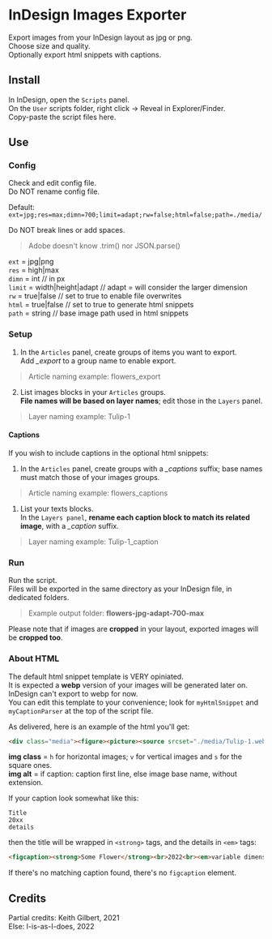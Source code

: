 # InDesign Images Exporter

Export images from your InDesign layout as jpg or png.  
Choose size and quality.  
Optionally export html snippets with captions.  

## Install

In InDesign, open the `Scripts` panel.  
On the `User` scripts folder, right click -> Reveal in Explorer/Finder.  
Copy-paste the script files here.

## Use

### Config

Check and edit config file.  
Do NOT rename config file.

Default:  
`ext=jpg;res=max;dimn=700;limit=adapt;rw=false;html=false;path=./media/`

Do NOT break lines or add spaces.  
> Adobe doesn't know .trim() nor JSON.parse()  

`ext` = jpg|png  
`res` = high|max  
`dimn` = int // in px  
`limit` = width|height|adapt // adapt = will consider the larger dimension  
`rw` = true|false // set to true to enable file overwrites  
`html` = true|false // set to true to generate html snippets  
`path` = string // base image path used in html snippets  

### Setup

1. In the `Articles` panel, create groups of items you want to export.  
Add *_export* to a group name to enable export.  
> Article naming example: flowers_export  

2. List images blocks in your `Articles` groups.  
**File names will be based on layer names**; edit those in the `Layers` panel. 
> Layer naming example:  Tulip-1  

#### Captions

If you wish to include captions in the optional html snippets:  

1. In the `Articles` panel, create groups with a *_captions* suffix; base names must match those of your images groups.  
> Article naming example: flowers_captions  

1. List your texts blocks.  
In the `Layers panel`, **rename each caption block to match its related image**, with a *_caption* suffix.  
> Layer naming example:  Tulip-1_caption

### Run

Run the script.  
Files will be exported in the same directory as your InDesign file, in dedicated folders.
> Example output folder: **flowers-jpg-adapt-700-max**  

Please note that if images are **cropped** in your layout, exported images will be **cropped too**.  

### About HTML

The default html snippet template is VERY opiniated.  
It is expected a **webp** version of your images will be generated later on.  
InDesign can't export to webp for now.  
You can edit this template to your convenience; look for `myHtmlSnippet` and `myCaptionParser` at the top of the script file.  

As delivered, here is an example of the html you'll get:

```html
<div class="media"><figure><picture><source srcset="./media/Tulip-1.webp" type="image/webp"><source srcset="./media/Tulip-1.jpg" type="image/jpeg"><img class="h" src="./media/Tulip-1.jpg" alt="Some Flower" width="700" height="300"></picture><figcaption>Some Flower<br>image credits: Bob</figcaption></figure></div>
```

**img class** =  `h` for horizontal images; `v` for vertical images and `s` for the square ones.  
**img alt** = if caption: caption first line, else image base name, without extension.  

If your caption look somewhat like this:  
```
Title
20xx
details
```
then the title will be wrapped in `<strong>` tags, and the details in `<em>` tags:  

```html
<figcaption><strong>Some Flower</strong><br>2022<br><em>variable dimensions<br>image credits: Bob</em></figcaption>
```

If there's no matching caption found, there's no `figcaption` element.

## Credits

Partial credits: Keith Gilbert, 2021  
Else: I-is-as-I-does, 2022

